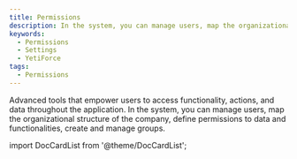 ```yaml
---
title: Permissions
description: In the system, you can manage users, map the organizational structure of the company, define permissions to data and functionalities, create and manage groups.
keywords:
  - Permissions
  - Settings
  - YetiForce
tags:
  - Permissions
---
```


Advanced tools that empower users to access functionality, actions, and data throughout the application. In the system, you can manage users, map the organizational structure of the company, define permissions to data and functionalities, create and manage groups.

import DocCardList from '@theme/DocCardList';

<DocCardList />
